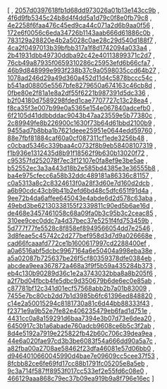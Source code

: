 [
, [2057d0397618fb1d68dd973026a01b13e143cc9b](https://github.com/apache/qpid-proton/commit/2057d0397618fb1d68dd973026a01b13e143cc9b)
, [4f6d9fb5345c24b8d4f4dd5a1d79c0f8e0fb79c8](https://github.com/apache/qpid-proton/commit/4f6d9fb5345c24b8d4f4dd5a1d79c0f8e0fb79c8)
, [4e2258f6faa476c45ed9ca44c071a2d6b9aa0f56](https://github.com/apache/qpid-proton/commit/4e2258f6faa476c45ed9ca44c071a2d6b9aa0f56)
, [172e6f0056c6eda34726b1143aab666d61886c0b](https://github.com/apache/qpid-proton/commit/172e6f0056c6eda34726b1143aab666d61886c0b)
, [783129a28820e4b2a5028c0ae28c29d540d188f7](https://github.com/apache/qpid-proton/commit/783129a28820e4b2a5028c0ae28c29d540d188f7)
, [4ca2f0497013b39bfbb317a1f8d1742094a033a4](https://github.com/apache/qpid-proton/commit/4ca2f0497013b39bfbb317a1f8d1742094a033a4)
, [2b41931dbb49730ddba92c42e40113899371c2d7](https://github.com/apache/qpid-proton/commit/2b41931dbb49730ddba92c42e40113899371c2d7)
, [76cb49a87935f0659310286c25953efd6b66cfa7](https://github.com/apache/qpid-proton/commit/76cb49a87935f0659310286c25953efd6b66cfa7)
, [46b9d848999e993f238b37c9a0598035ccd64b27](https://github.com/apache/qpid-proton/commit/46b9d848999e993f238b37c9a0598035ccd64b27)
, [1078ad246d29a49d360a452d11d4c5878bccc54c](https://github.com/apache/qpid-proton/commit/1078ad246d29a49d360a452d11d4c5878bccc54c)
, [b541ad08805e5567bfe8279650a674163c46cb8d](https://github.com/apache/qpid-proton/commit/b541ad08805e5567bfe8279650a674163c46cb8d)
, [0fbe80e2f81a1e8a2df55f6221b987391d5dc336](https://github.com/apache/qpid-proton/commit/0fbe80e2f81a1e8a2df55f6221b987391d5dc336)
, [b2f04180d7589298fded1cae7707727c13c28ea4](https://github.com/apache/qpid-proton/commit/b2f04180d7589298fded1cae7707727c13c28ea4)
, [f8ca35f3e007b99e0a5365e154e067840adcefb0](https://github.com/apache/qpid-proton/commit/f8ca35f3e007b99e0a5365e154e067840adcefb0)
, [6f2105d41ddbbddac9043b47aa23559e5b77380c](https://github.com/apache/qpid-proton/commit/6f2105d41ddbbddac9043b47aa23559e5b77380c)
, [2c89949fe8b226900c1630f73b64d61bbd2100b9](https://github.com/apache/qpid-proton/commit/2c89949fe8b226900c1630f73b64d61bbd2100b9)
, [9455ad7b8bba1b7621deee25951e0644edd59760](https://github.com/apache/qpid-proton/commit/9455ad7b8bba1b7621deee25951e0644edd59760)
, [88e7fbf81884caf60a0cf087311cf1ede3256b48](https://github.com/apache/qpid-proton/commit/88e7fbf81884caf60a0cf087311cf1ede3256b48)
, [c0cbad5346c339baa4c0732f8b9eb58408107319](https://github.com/apache/qpid-proton/commit/c0cbad5346c339baa4c0732f8b9eb58408107319)
, [f1b936e1312435d8b91f18562f9b630b13020f72](https://github.com/apache/qpid-proton/commit/f1b936e1312435d8b91f18562f9b630b13020f72)
, [c95357fd252078f7ec3f12107e0fa8ef9e3be5ae](https://github.com/apache/qpid-proton/commit/c95357fd252078f7ec3f12107e0fa8ef9e3be5ae)
, [b52552ec3a3a443d18b2e585bd4385e3e36555b8](https://github.com/apache/qpid-proton/commit/b52552ec3a3a443d18b2e585bd4385e3e36555b8)
, [ba4e975cfecc6a58b32ddc489181a86336c81157](https://github.com/apache/qpid-proton/commit/ba4e975cfecc6a58b32ddc489181a86336c81157)
, [c0a5313a8c2c8324613f0a28f3d60e7d160d2dcb](https://github.com/apache/qpid-proton/commit/c0a5313a8c2c8324613f0a28f3d60e7d160d2dcb)
, [a6b90cdc43cb9b41b2efd6bd48c5dfc651f91d4a](https://github.com/apache/qpid-proton/commit/a6b90cdc43cb9b41b2efd6bd48c5dfc651f91d4a)
, [9ee72b4da6affee645043e4abde6d2d578c63aba](https://github.com/apache/qpid-proton/commit/9ee72b4da6affee645043e4abde6d2d578c63aba)
, [49ebd3be62130338155f2339811c90ed5b6ae16d](https://github.com/apache/qpid-proton/commit/49ebd3be62130338155f2339811c90ed5b6ae16d)
, [de468e3457461058c68a09fa0b3c95b3c2ceac85](https://github.com/apache/qpid-proton/commit/de468e3457461058c68a09fa0b3c95b3c2ceac85)
, [310ee9cec0ddc7a4d37bec37e5251f4fd753459b](https://github.com/apache/qpid-proton/commit/310ee9cec0ddc7a4d37bec37e5251f4fd753459b)
, [5d777f77fe5528c8f858ef8949566054dd7e2546](https://github.com/apache/qpid-proton/commit/5d777f77fe5528c8f858ef8949566054dd7e2546)
, [3d8feae5c45742c2d277bef958d3d7d9a026668e](https://github.com/apache/qpid-proton/commit/3d8feae5c45742c2d277bef958d3d7d9a026668e)
, [cad66fcaaafd772ce1b1600617997cd2288400ef](https://github.com/apache/qpid-proton/commit/cad66fcaaafd772ce1b1600617997cd2288400ef)
, [a0a6516abf5dcbc9967164a6e50404a998eba38e](https://github.com/apache/qpid-proton/commit/a0a6516abf5dcbc9967164a6e50404a998eba38e)
, [a5a02087b725637be26f5cf80359378dfe0384eb](https://github.com/apache/qpid-proton/commit/a5a02087b725637be26f5cf80359378dfe0384eb)
, [abcdea9eea367872a468a3f9f5b59a435284b373](https://github.com/apache/qpid-proton/commit/abcdea9eea367872a468a3f9f5b59a435284b373)
, [eb4c130b90289d36c1e2a3743032bba8a8b205f6](https://github.com/apache/qpid-proton/commit/eb4c130b90289d36c1e2a3743032bba8a8b205f6)
, [a2f7bd04fbcb4fe5dbc9d350679b6de6ec0e85ab](https://github.com/apache/qpid-proton/commit/a2f7bd04fbcb4fe5dbc9d350679b6de6ec0e85ab)
, [c87781bf12c341d01ecf57568abb2b7a01b83009](https://github.com/apache/qpid-proton/commit/c87781bf12c341d01ecf57568abb2b7a01b83009)
, [7455e7bc80cb2dd7b1d3985b6fc61396ed848820](https://github.com/apache/qpid-proton/commit/7455e7bc80cb2dd7b1d3985b6fc61396ed848820)
, [c14e2a50015294c8181730a81c6d44bb88333f43](https://github.com/apache/qpid-proton/commit/c14e2a50015294c8181730a81c6d44bb88333f43)
, [f2371e9a9b52e7fe82e406235479eb6fad1d751e](https://github.com/apache/qpid-proton/commit/f2371e9a9b52e7fe82e406235479eb6fad1d751e)
, [4431cc0a8a159291d6baa7394e3b07d73e6dea20](https://github.com/apache/qpid-proton/commit/4431cc0a8a159291d6baa7394e3b07d73e6dea20)
, [6450917c3b1a6abade760adcb9608ce6b5c3f2ab](https://github.com/apache/qpid-proton/commit/6450917c3b1a6abade760adcb9608ce6b5c3f2ab)
, [8d4e5192a7919e225822fb42b60c706c39dea9ea](https://github.com/apache/qpid-proton/commit/8d4e5192a7919e225822fb42b60c706c39dea9ea)
, [44e6a020fae97cd3b3be6083f54a666dd90a5a7c](https://github.com/apache/qpid-proton/commit/44e6a020fae97cd3b3be6083f54a666dd90a5a7c)
, [a82fba00a2708ae58462f23dfa46081e57d06bb0](https://github.com/apache/qpid-proton/commit/a82fba00a2708ae58462f23dfa46081e57d06bb0)
, [d9464010660045990d4bae7e09609cc5cee37f53](https://github.com/apache/qpid-proton/commit/d9464010660045990d4bae7e09609cc5cee37f53)
, [8fcbb82ce6fe69fd17cc88b1791fc05205e8a5eb](https://github.com/apache/qpid-proton/commit/8fcbb82ce6fe69fd17cc88b1791fc05205e8a5eb)
, [9c3a714f587ff8953f017cc533ef2e55fd6c08e0](https://github.com/apache/qpid-proton/commit/9c3a714f587ff8953f017cc533ef2e55fd6c08e0)
, [466129aaa868c79ec37b09ea919b9a8f796e16ec](https://github.com/apache/qpid-proton/commit/466129aaa868c79ec37b09ea919b9a8f796e16ec)
]